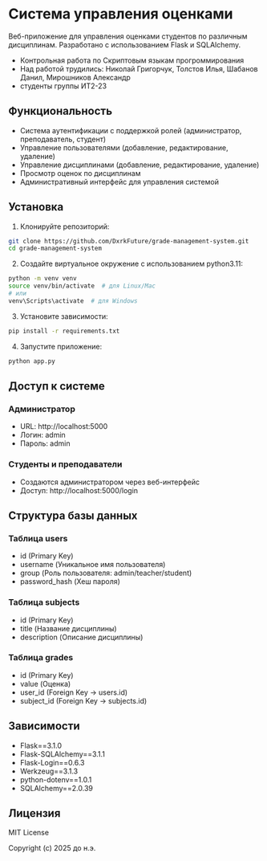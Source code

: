 # Система управления оценками

Веб-приложение для управления оценками студентов по различным дисциплинам. Разработано с использованием Flask и SQLAlchemy.

- Контрольная работа по Скриптовым языкам прогроммирования
- Над работой трудились: Николай Григорчук, Толстов Илья, Шабанов Данил, Мирошников Александр
- студенты группы ИТ2-23

## Функциональность

- Система аутентификации с поддержкой ролей (администратор, преподаватель, студент)
- Управление пользователями (добавление, редактирование, удаление)
- Управление дисциплинами (добавление, редактирование, удаление)
- Просмотр оценок по дисциплинам
- Административный интерфейс для управления системой

## Установка

1. Клонируйте репозиторий:
```bash
git clone https://github.com/DxrkFuture/grade-management-system.git
cd grade-management-system
```

2. Создайте виртуальное окружение с использованием python3.11:
```bash
python -m venv venv
source venv/bin/activate  # для Linux/Mac
# или
venv\Scripts\activate  # для Windows
```

3. Установите зависимости:
```bash
pip install -r requirements.txt
```

4. Запустите приложение:
```bash
python app.py
```

## Доступ к системе

### Администратор
- URL: http://localhost:5000
- Логин: admin
- Пароль: admin

### Студенты и преподаватели
- Создаются администратором через веб-интерфейс
- Доступ: http://localhost:5000/login

## Структура базы данных

### Таблица users
- id (Primary Key)
- username (Уникальное имя пользователя)
- group (Роль пользователя: admin/teacher/student)
- password_hash (Хеш пароля)

### Таблица subjects
- id (Primary Key)
- title (Название дисциплины)
- description (Описание дисциплины)

### Таблица grades
- id (Primary Key)
- value (Оценка)
- user_id (Foreign Key -> users.id)
- subject_id (Foreign Key -> subjects.id)

## Зависимости

- Flask==3.1.0
- Flask-SQLAlchemy==3.1.1
- Flask-Login==0.6.3
- Werkzeug==3.1.3
- python-dotenv==1.0.1
- SQLAlchemy==2.0.39

## Лицензия

MIT License

Copyright (c) 2025 до н.э.

